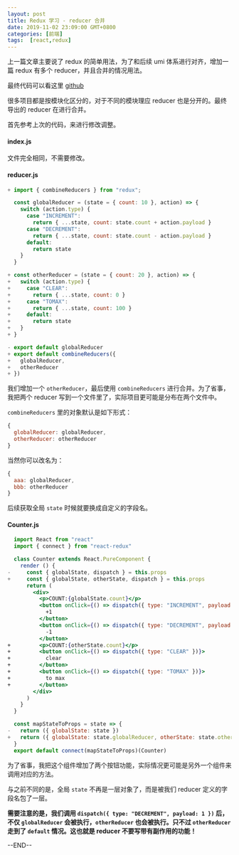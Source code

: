 ```yaml
---
layout: post
title: Redux 学习 - reducer 合并
date: 2019-11-02 23:09:00 GMT+0800
categories: [前端]
tags:  [react,redux]
---
```


上一篇文章主要说了 redux 的简单用法，为了和后续 umi 体系进行对齐，增加一篇 redux 有多个 reducer，并且合并的情况用法。

<!-- more -->

最终代码可以看这里 [github](https://github.com/yukapril/learning/tree/master/react-redux-lite-combine)

很多项目都是按模块化区分的，对于不同的模块理应 reducer 也是分开的。最终导出的 reducer 在进行合并。

首先参考上次的代码，来进行修改调整。

#### index.js

文件完全相同，不需要修改。

#### reducer.js

```jsx
+ import { combineReducers } from "redux";

  const globalReducer = (state = { count: 10 }, action) => {
    switch (action.type) {
      case "INCREMENT":
        return { ...state, count: state.count + action.payload }
      case "DECREMENT":
        return { ...state, count: state.count - action.payload }
      default:
        return state
    }
  }

+ const otherReducer = (state = { count: 20 }, action) => {
+   switch (action.type) {
+     case "CLEAR":
+       return { ...state, count: 0 }
+     case "TOMAX":
+       return { ...state, count: 100 }
+     default:
+       return state
+   }
+ }

- export default globalReducer
+ export default combineReducers({
+   globalReducer,
+   otherReducer
+ })
```

我们增加一个 `otherReducer`，最后使用 `combineReducers` 进行合并。为了省事，我把两个 reducer 写到一个文件里了，实际项目更可能是分布在两个文件中。

`combineReducers` 里的对象默认是如下形式：

```js
{
  globalReducer: globalReducer,
  otherReducer: otherReducer
}
```

当然你可以改名为：

```js
{
  aaa: globalReducer,
  bbb: otherReducer
}
```

后续获取全局 `state` 时候就要换成自定义的字段名。

#### Counter.js

```jsx
  import React from "react"
  import { connect } from "react-redux"

  class Counter extends React.PureComponent {
    render () {
-     const { globalState, dispatch } = this.props
+     const { globalState, otherState, dispatch } = this.props
      return (
        <div>
          <p>COUNT:{globalState.count}</p>
          <button onClick={() => dispatch({ type: "INCREMENT", payload: 1 })}>
            +1
          </button>
          <button onClick={() => dispatch({ type: "DECREMENT", payload: 1 })}>
            -1
          </button>
+         <p>COUNT:{otherState.count}</p>
+         <button onClick={() => dispatch({ type: "CLEAR" })}>
+           clear
+         </button>
+         <button onClick={() => dispatch({ type: "TOMAX" })}>
+           to max
+         </button>
        </div>
      )
    }
  }

  const mapStateToProps = state => {
-   return ({ globalState: state })
+   return ({ globalState: state.globalReducer, otherState: state.otherReducer })
  }
  export default connect(mapStateToProps)(Counter)
```

为了省事，我把这个组件增加了两个按钮功能，实际情况更可能是另外一个组件来调用对应的方法。

与之前不同的是，全局 `state` 不再是一层对象了，而是被我们 reducer 定义的字段名包了一层。

**需要注意的是，我们调用 `dispatch({ type: "DECREMENT", payload: 1 })` 后，不仅 `globalReducer` 会被执行，`otherReducer` 也会被执行。只不过 `otherReducer` 走到了 `default` 情况。这也就是 reducer 不要写带有副作用的功能！**



--END--